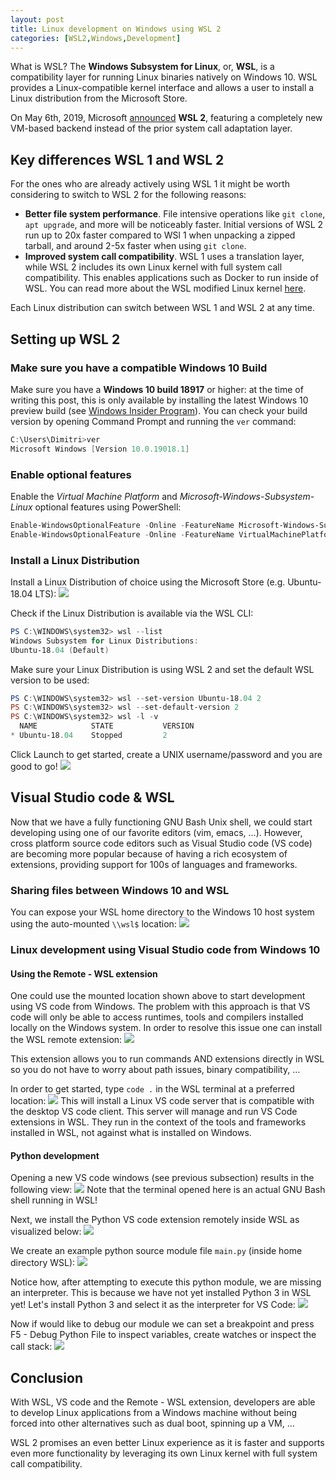 ```yaml
---
layout: post
title: Linux development on Windows using WSL 2
categories: [WSL2,Windows,Development] 
---
```


What is WSL? The **Windows Subsystem for Linux**, or, **WSL**, is a compatibility layer for running 
Linux binaries natively on Windows 10. WSL provides a Linux-compatible
kernel interface and allows a user to install a Linux distribution from the Microsoft Store.

On May 6th, 2019, Microsoft [announced](https://devblogs.microsoft.com/commandline/announcing-wsl-2/) **WSL 2**, featuring a completely new VM-based backend instead of the prior system call adaptation layer.

## Key differences WSL 1 and WSL 2
For the ones who are already actively using WSL 1 it might be worth considering to switch to WSL 2 for the following reasons:

* **Better file system performance**. File intensive operations like `git clone`, `apt upgrade`, and more will be noticeably faster. Initial versions of WSL 2 run up to 20x faster compared to WSl 1 when unpacking a zipped tarball, and around 2-5x faster when using `git clone`.
* **Improved system call compatibility**. WSL 1 uses a translation layer, while WSL 2 includes its own Linux kernel with full system call compatibility. This enables applications such as Docker to run inside of WSL. You can read more about the WSL modified Linux kernel [here](https://devblogs.microsoft.com/commandline/shipping-a-linux-kernel-with-windows/).  

Each Linux distribution can switch between WSL 1 and WSL 2 at any time. 

## Setting up WSL 2
### Make sure you have a compatible Windows 10 Build
Make sure you have a **Windows 10 build 18917** or higher: at the time of writing this post, this is only available by installing the latest Windows 10 preview build (see [Windows Insider Program](https://insider.windows.com/en-us/)). You can check your build version by opening Command Prompt and running the `ver` command:
```powershell
C:\Users\Dimitri>ver
Microsoft Windows [Version 10.0.19018.1]
```

### Enable optional features
Enable the *Virtual Machine Platform* and *Microsoft-Windows-Subsystem-Linux* optional features using PowerShell:
```powershell
Enable-WindowsOptionalFeature -Online -FeatureName Microsoft-Windows-Subsystem-Linux
Enable-WindowsOptionalFeature -Online -FeatureName VirtualMachinePlatform
```

### Install a Linux Distribution
Install a Linux Distribution of choice using the Microsoft Store (e.g. Ubuntu-18.04 LTS):
![](/images/posts/2019-11-23-linux-development-on-windows-using-wsl-2/install-ubuntu.png)

Check if the Linux Distribution is available via the WSL CLI:
```powershell
PS C:\WINDOWS\system32> wsl --list
Windows Subsystem for Linux Distributions:
Ubuntu-18.04 (Default)
```

Make sure your Linux Distribution is using WSL 2 and set the default WSL version to be used:
```powershell
PS C:\WINDOWS\system32> wsl --set-version Ubuntu-18.04 2
PS C:\WINDOWS\system32> wsl --set-default-version 2
PS C:\WINDOWS\system32> wsl -l -v
  NAME            STATE           VERSION
* Ubuntu-18.04    Stopped         2
```

Click Launch to get started, create a UNIX username/password and you are good to go!
![](/images/posts/2019-11-23-linux-development-on-windows-using-wsl-2/install-ubuntu-2.png)

## Visual Studio code & WSL
Now that we have a fully functioning GNU Bash Unix shell, we could start developing using one of our favorite editors (vim, emacs, …). However, cross platform source code editors such as Visual Studio code (VS code) are becoming more popular because of having a rich ecosystem of extensions, providing support for 100s of languages and frameworks. 

### Sharing files between Windows 10 and WSL
You can expose your WSL home directory to the Windows 10 host system using the auto-mounted `\\wsl$` location:
![](/images/posts/2019-11-23-linux-development-on-windows-using-wsl-2/mount-wsl.png)

### Linux development using Visual Studio code from Windows 10

#### Using the Remote - WSL extension
One could use the mounted location shown above to start development using VS code from Windows. The problem with this approach is that VS code will only be able to access runtimes, tools and compilers installed locally on the Windows system. In order to resolve this issue one can install the WSL remote extension:
![](/images/posts/2019-11-23-linux-development-on-windows-using-wsl-2/vscode-1.png)

This extension allows you to run commands AND extensions directly in WSL so you do not have to worry about path issues, binary compatibility, … 

In order to get started, type `code .` in the WSL terminal at a preferred location:
![](/images/posts/2019-11-23-linux-development-on-windows-using-wsl-2/vscode-2.png)
This will install a Linux VS code server that is compatible with the desktop VS code client. This server will manage and run VS Code extensions in WSL. They run in the context of the tools and frameworks installed in WSL, not against what is installed on Windows.

#### Python development
Opening a new VS code windows (see previous subsection) results in the following view:
![](/images/posts/2019-11-23-linux-development-on-windows-using-wsl-2/vscode-3.png)
Note that the terminal opened here is an actual GNU Bash shell running in WSL!

Next, we install the Python VS code extension remotely inside WSL as visualized below:
![](/images/posts/2019-11-23-linux-development-on-windows-using-wsl-2/vscode-4.png)

We create an example python source module file `main.py` (inside home directory WSL):
![](/images/posts/2019-11-23-linux-development-on-windows-using-wsl-2/vscode-5.png)

Notice how, after attempting to execute this python module, we are missing an interpreter. This is because
we have not yet installed Python 3 in WSL yet! Let's install Python 3 and select it as the interpreter for VS Code:
![](/images/posts/2019-11-23-linux-development-on-windows-using-wsl-2/vscode-6.png)

Now if would like to debug our module we can set a breakpoint and press F5 - Debug Python File to inspect variables, create watches or inspect the call stack:
![](/images/posts/2019-11-23-linux-development-on-windows-using-wsl-2/vscode-7.png)

## Conclusion
With WSL, VS code and the Remote - WSL extension, developers are able to develop Linux applications from a Windows machine without being forced into other alternatives such as dual boot, spinning up a VM, …

WSL 2 promises an even better Linux experience as it is faster and supports even more functionality by leveraging its own Linux kernel with full system call compatibility.